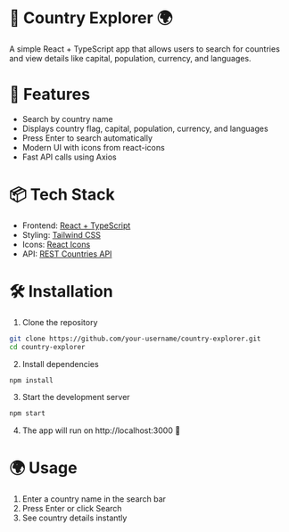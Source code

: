 # 📌 Country Explorer 🌍
A simple React + TypeScript app that allows users to search for countries and view details like capital, population, currency, and languages.


# 🚀 Features
- Search by country name
- Displays country flag, capital, population, currency, and languages
- Press Enter to search automatically
- Modern UI with icons from react-icons
- Fast API calls using Axios

# 📦 Tech Stack
- Frontend: [React + TypeScript](https://react.dev/learn/typescript)
- Styling: [Tailwind CSS](https://tailwindcss.com/)
- Icons: [React Icons](https://www.npmjs.com/package/react-icons)
- API: [REST Countries API](https://restcountries.com)

# 🛠️ Installation
1. Clone the repository
```sh
git clone https://github.com/your-username/country-explorer.git
cd country-explorer
```
2. Install dependencies
```sh
npm install
```
3. Start the development server
```sh
npm start
```
4. The app will run on http://localhost:3000 🚀

# 🌍 Usage
1. Enter a country name in the search bar
2. Press Enter or click Search
3. See country details instantly